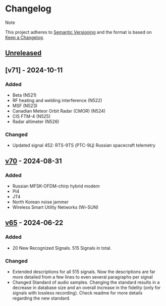 # Changelog

> [!NOTE]  
> This project adheres to [Semantic Versioning](https://semver.org/spec/v2.0.0.html) and the format is based on [Keep a Changelog](https://keepachangelog.com/en/1.0.0/).

## [Unreleased]

## [v71] - 2024-10-11

### Added
- Beta (N521)
- RF heating and welding interference (N522)
- MSF (N523)
- Canadian Meteor Orbit Radar (CMOR) (N524)
- CIS FTM-4 (N525)
- Radar altimeter (N526)

### Changed
- Updated signal 452: RTS-9TS (РТС-9Ц) Russian spacecraft telemetry

## [v70] - 2024-08-31

### Added
- Russian MFSK-OFDM-chirp hybrid modem
- PI4
- JT4
- North Korean noise jammer
- Wireless Smart Utility Networks (Wi-SUN)

## [v65] - 2024-06-22

### Added
- 20 New Recognized Signals. 515 Signals in total.

### Changed
- Extended descriptions for all 515 signals. Now the descriptions are far more detailed from a few lines to even several paragraphs per signal
- Changed Standard of audio samples. Changing the standard results in a decrease in database size and an overall increase in the fidelity (only for signals with lossless recording). Check readme for more details regarding the new standard.


<!-- Links definitions -->
[Unreleased]: https://github.com/AresValley/Artemis/compare/v70...HEAD
[v70]: https://github.com/AresValley/Artemis/releases/tag/v70
[v65]: https://github.com/AresValley/Artemis/releases/tag/v65
